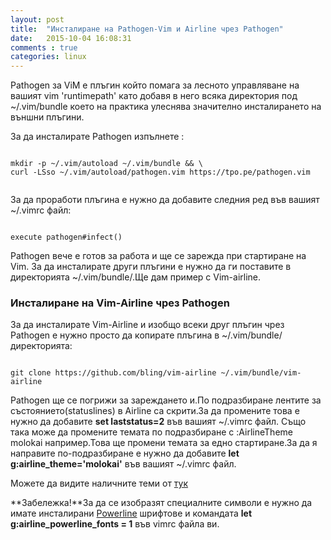 ```yaml
---
layout: post
title:  "Инсталиране на Pathogen-Vim и Airline чрез Pathogen"
date:   2015-10-04 16:08:31
comments : true
categories: linux
---
```


Pathogen за ViM е плъгин който помага за лесното управляване на вашият vim 'runtimepath' като добавя в него всяка директория под ~/.vim/bundle което на практика улеснява значително инсталирането на външни плъгини.

За да инсталирате Pathogen изпълнете : 

<pre><code>
mkdir -p ~/.vim/autoload ~/.vim/bundle && \
curl -LSso ~/.vim/autoload/pathogen.vim https://tpo.pe/pathogen.vim

</code></pre>

За да проработи плъгина е нужно да добавите следния ред във вашият ~/.vimrc файл:

<pre><code>
execute pathogen#infect()
</code></pre>

Pathogen вече е готов за работа и ще се зарежда при стартиране на Vim.
За да инсталирате други плъгини е нужно да ги поставите в директорията ~/.vim/bundle/.Ще дам пример с Vim-airline.


<h3>Инсталиране на Vim-Airline чрез Pathogen</h3>


За да инсталирате Vim-Airline и изобщо всеки друг плъгин чрез Pathogen е нужно просто да копирате плъгина в ~/.vim/bundle/ директорията:

<pre><code>
git clone https://github.com/bling/vim-airline ~/.vim/bundle/vim-airline
</code></pre>

Pathogen ще се погрижи за зареждането и.По подразбиране лентите за състоянието(statuslines) в Airline са скрити.За да промените това е нужно да добавите **set laststatus=2** във вашият ~/.vimrc файл.
Също така може да промените темата по подразбиране с :AirlineTheme molokai например.Това ще промени темата за едно стартиране.За да я направите по-подразбиране е нужно да добавите **let g:airline_theme='molokai'** във вашият ~/.vimrc файл.

Можете да видите наличните теми от [тук](https://github.com/bling/vim-airline/wiki/Screenshots)


**Забележка!**За да се изобразят специалните символи е нужно да имате инсталирани [Powerline](https://github.com/powerline/fonts) шрифтове и командата **let g:airline_powerline_fonts = 1** във vimrc файла ви.